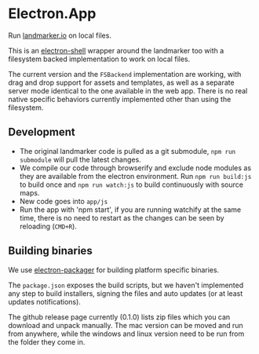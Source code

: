 # Electron.App

Run [landmarker.io](https://github.com/menpo/landmarker.io) on local files.

This is an [electron-shell](https://github.com/atom/electron) wrapper around the landmarker too with a filesystem backed implementation to work on local files.

The current version and the `FSBackend` implementation are working, with drag and drop support for assets and templates, as well as a separate server mode identical to the one available in the web app. There is no real native specific behaviors currently implemented other than using the filesystem.

## Development

+ The original landmarker code is pulled as a git submodule, `npm run submodule` will pull the latest changes.
+ We compile our code through browserify and exclude node modules as they are available from the electron environment. Run `npm run build:js` to build once and `npm run watch:js` to build continuously with source maps.
+ New code goes into `app/js`
+ Run the app with 'npm start', if you are running watchify at the same time, there is no need to restart as the changes can be seen by reloading (`CMD+R`).

## Building binaries

We use [electron-packager](https://github.com/maxogden/electron-packager) for building platform specific binaries.

The `package.json` exposes the build scripts, but we haven't implemented any step to build installers, signing the files and auto updates (or at least updates notifications).

The github release page currently (0.1.0) lists zip files which you can download and unpack manually. The mac version can be moved and run from anywhere, while the windows and linux version need to be run from the folder they come in.
